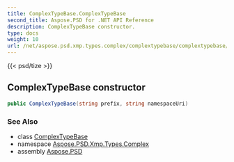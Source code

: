 ```yaml
---
title: ComplexTypeBase.ComplexTypeBase
second_title: Aspose.PSD for .NET API Reference
description: ComplexTypeBase constructor. 
type: docs
weight: 10
url: /net/aspose.psd.xmp.types.complex/complextypebase/complextypebase/
---
```

{{< psd/tize >}}
## ComplexTypeBase constructor

```csharp
public ComplexTypeBase(string prefix, string namespaceUri)
```

### See Also

* class [ComplexTypeBase](../)
* namespace [Aspose.PSD.Xmp.Types.Complex](../../complextypebase/)
* assembly [Aspose.PSD](../../../)


